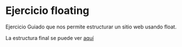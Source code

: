 # Ejercicio floating

Ejercicio Guiado que nos permite estructurar un sitio web usando float.

La estructura final se puede ver [aquí](http://sagicary.github.io/floating)


